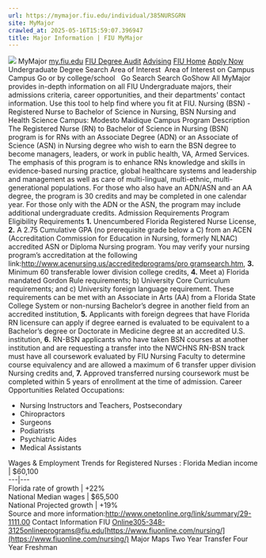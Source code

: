 ```yaml
---
url: https://mymajor.fiu.edu/individual/385NURSGRN
site: MyMajor
crawled_at: 2025-05-16T15:59:07.396947
title: Major Information | FIU MyMajor
---
```


![](https://mymajor.fiu.edu/assets/logo-T4VPR2BI.png)
MyMajor
[my.fiu.edu](https://my.fiu.edu/)
[FIU Degree Audit](https://dasa.fiu.edu/all-departments/advising/panther-success-hub/panther-degree-audit/)
[Advising](https://advising.fiu.edu)
[FIU Home](https://www.fiu.edu/)
[Apply Now](https://admissions.fiu.edu/)
Undergraduate Degree Search
Area of Interest
​
Area of Interest
on
Campus
​
Campus
Go
or by college/school
​
​
Go
Search
Search
GoShow All
MyMajor provides in-depth information on all FIU Undergraduate majors, their admissions criteria, career opportunities, and their departments' contact information. Use this tool to help find where you fit at FIU.
Nursing (BSN) - Registered Nurse to Bachelor of Science in Nursing,
BSN
Nursing and Health Science
Campus:
Modesto Maidique Campus
Program Description
The Registered Nurse (RN) to Bachelor of Science in Nursing (BSN) program is for RNs with an Associate Degree (ADN) or an Associate of Science (ASN) in Nursing degree who wish to earn the BSN degree to become managers, leaders, or work in public health, VA, Armed Services. The emphasis of this program is to enhance RNs knowledge and skills in evidence-based nursing practice, global healthcare systems and leadership and management as well as care of multi-lingual, multi-ethnic, multi-generational populations. For those who also have an ADN/ASN and an AA degree, the program is 30 credits and may be completed in one calendar year. For those only with the ADN or the ASN, the program may include additional undergraduate credits.
Admission Requirements
Program Eligibility Requirements
**1.** Unencumbered Florida Registered Nurse License,
**2.** A 2.75 Cumulative GPA (no prerequisite grade below a C) from an ACEN (Accreditation Commission for Education in Nursing, formerly NLNAC) accredited ASN or Diploma Nursing program. You may verify your nursing program’s accreditation at the following link:[http://www.acenursing.us/accreditedprograms/pro gramsearch.htm](http://www.acenursing.us/accreditedprograms/pro%20gramsearch.htm),
**3.** Minimum 60 transferable lower division college credits,
**4.** Meet a) Florida mandated Gordon Rule requirements; b) University Core Curriculum requirements; and c) University foreign language requirement. These requirements can be met with an Associate in Arts (AA) from a Florida State College System or non-nursing Bachelor’s degree in another field from an accredited institution,
**5.** Applicants with foreign degrees that have Florida RN licensure can apply if degree earned is evaluated to be equivalent to a Bachelor’s degree or Doctorate in Medicine degree at an accredited U.S. institution,
**6.** RN-BSN applicants who have taken BSN courses at another institution and are requesting a transfer into the NWCHNS RN-BSN track must have all coursework evaluated by FIU Nursing Faculty to determine course equivalency and are allowed a maximum of 6 transfer upper division Nursing credits and,
**7.** Approved transferred nursing coursework must be completed within 5 years of enrollment at the time of admission.
Career Opportunities
Related Occupations:
  * Nursing Instructors and Teachers, Postsecondary
  * Chiropractors
  * Surgeons
  * Podiatrists
  * Psychiatric Aides
  * Medical Assistants


Wages & Employment Trends for Registered Nurses :
Florida Median income | $60,100  
---|---  
Florida rate of growth | +22%  
National Median wages | $65,500  
National Projected growth | +19%  
Source and more information:<http://www.onetonline.org/link/summary/29-1111.00>
Contact Information
FIU Online305-348-3125onlineprograms@fiu.edu[https://www.fiuonline.com/nursing/](https://www.fiuonline.com/nursing/)
Major Maps
Two Year Transfer
Four Year Freshman
